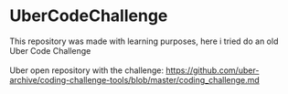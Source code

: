 # UberCodeChallenge

This repository was made with learning purposes, here i tried do an old Uber Code Challenge <br><br>
Uber open repository with the challenge: https://github.com/uber-archive/coding-challenge-tools/blob/master/coding_challenge.md
